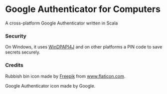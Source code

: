# Google Authenticator for Computers

A cross-platform Google Authenticator written in Scala


### Security
On Windows, it uses [WinDPAPI4J](https://github.com/peter-gergely-horvath/windpapi4j) and on other platforms a PIN code to save secrets securely.


### Credits
Rubbish bin icon made by [Freepik](https://www.freepik.com) from www.flaticon.com.

Google Authenticator icon made by Google.
